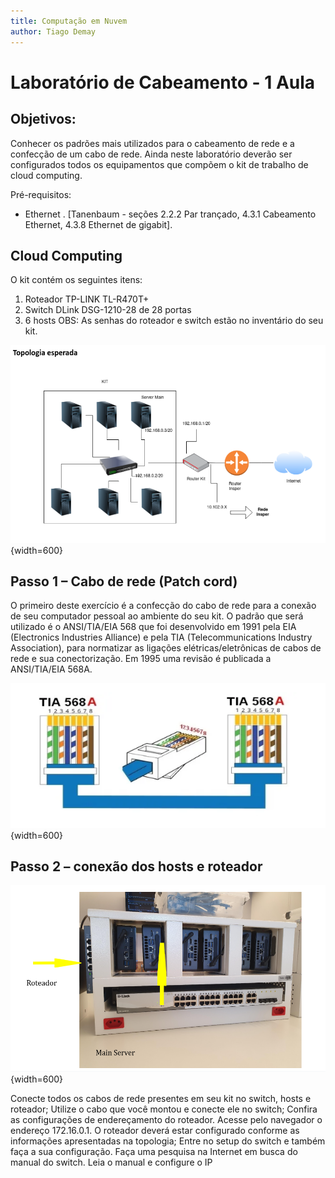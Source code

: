 ```yaml
---
title: Computação em Nuvem
author: Tiago Demay
---
```


# Laboratório de Cabeamento - 1 Aula


## Objetivos:

Conhecer os padrões mais utilizados para o cabeamento de rede e a confecção de um cabo de rede. Ainda neste laboratório deverão ser configurados todos os equipamentos que compõem o kit de trabalho de cloud computing. 

Pré-requisitos:

* Ethernet . [Tanenbaum - seções 2.2.2 Par trançado, 4.3.1 Cabeamento Ethernet, 4.3.8 Ethernet de gigabit].

## Cloud Computing


O kit contém os seguintes itens:
1. Roteador TP-LINK TL-R470T+
2. Switch DLink DSG-1210-28 de 28 portas
3. 6 hosts
OBS: As senhas do roteador e switch estão no inventário do seu kit.


![Imagem-Topologia](../assets/images/topologia.png){width=600}

## Passo 1 – Cabo de rede (Patch cord)

O primeiro deste exercício é a confecção do cabo de rede para a conexão de seu computador pessoal ao ambiente do seu kit. O padrão que será utilizado é o ANSI/TIA/EIA 568 que foi desenvolvido em 1991 pela EIA  (Electronics Industries Alliance) e pela TIA (Telecommunications Industry Association), para normatizar as ligações elétricas/eletrônicas de cabos de rede e sua conectorização. Em 1995 uma revisão é publicada a  ANSI/TIA/EIA 568A.


![Topologia](../assets/images/patch.png){width=600}



## Passo 2 – conexão dos hosts e roteador
  

![](../assets/images/kit.png){width=600}


Conecte todos os cabos de rede presentes em seu kit no switch, hosts e roteador;
Utilize o cabo que você montou e conecte ele no switch;
Confira as configurações de endereçamento do roteador. Acesse pelo navegador o endereço 172.16.0.1. O roteador deverá estar configurado conforme as informações apresentadas na topologia;
Entre no setup do switch e também faça a sua configuração. Faça uma pesquisa na Internet em busca do manual do switch. Leia o manual e configure o IP  
